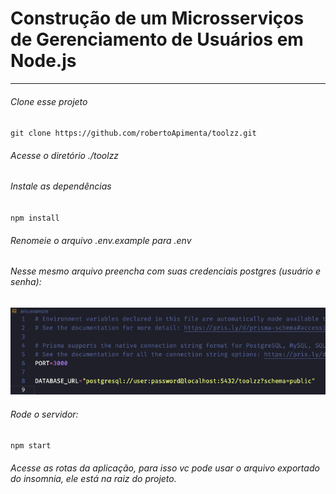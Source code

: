 # Construção de um Microsserviços de Gerenciamento de Usuários em Node.js

---

###### Clone esse projeto

`git clone https://github.com/robertoApimenta/toolzz.git`

###### Acesse o diretório ./toolzz

###### Instale as dependências

`npm install`

###### Renomeie o arquivo .env.example para .env

###### Nesse mesmo arquivo preencha com suas credenciais postgres (usuário e senha):

![1700836592213](image/README/1700836592213.png)

###### Rode o servidor:

`npm start`

###### Acesse as rotas da aplicação, para isso vc pode usar o arquivo exportado do insomnia, ele está na raiz do projeto.
